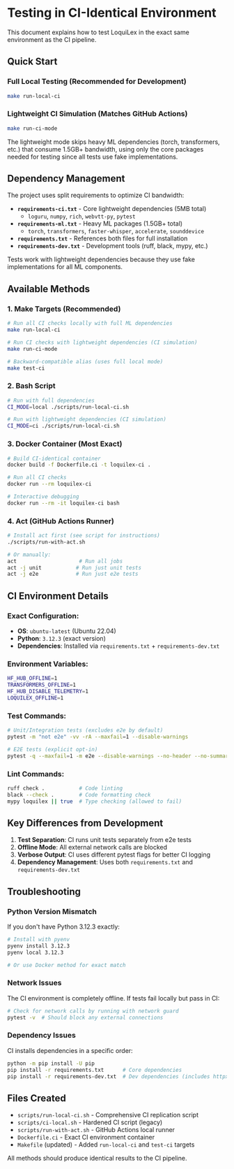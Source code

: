 # Testing in CI-Identical Environment

This document explains how to test LoquiLex in the exact same environment as the CI pipeline.

## Quick Start

### Full Local Testing (Recommended for Development)
```bash
make run-local-ci
```

### Lightweight CI Simulation (Matches GitHub Actions)
```bash
make run-ci-mode
```

The lightweight mode skips heavy ML dependencies (torch, transformers, etc.) that consume 1.5GB+ bandwidth, using only the core packages needed for testing since all tests use fake implementations.

## Dependency Management

The project uses split requirements to optimize CI bandwidth:

- **`requirements-ci.txt`** - Core lightweight dependencies (5MB total)
  - `loguru`, `numpy`, `rich`, `webvtt-py`, `pytest`
- **`requirements-ml.txt`** - Heavy ML packages (1.5GB+ total)
  - `torch`, `transformers`, `faster-whisper`, `accelerate`, `sounddevice`
- **`requirements.txt`** - References both files for full installation
- **`requirements-dev.txt`** - Development tools (ruff, black, mypy, etc.)

Tests work with lightweight dependencies because they use fake implementations for all ML components.

## Available Methods

### 1. Make Targets (Recommended)

```bash
# Run all CI checks locally with full ML dependencies
make run-local-ci

# Run CI checks with lightweight dependencies (CI simulation)
make run-ci-mode

# Backward-compatible alias (uses full local mode)
make test-ci
```

### 2. Bash Script

```bash
# Run with full dependencies
CI_MODE=local ./scripts/run-local-ci.sh

# Run with lightweight dependencies (CI simulation)
CI_MODE=ci ./scripts/run-local-ci.sh
```

### 3. Docker Container (Most Exact)

```bash
# Build CI-identical container
docker build -f Dockerfile.ci -t loquilex-ci .

# Run all CI checks
docker run --rm loquilex-ci

# Interactive debugging
docker run --rm -it loquilex-ci bash
```

### 4. Act (GitHub Actions Runner)

```bash
# Install act first (see script for instructions)
./scripts/run-with-act.sh

# Or manually:
act                    # Run all jobs
act -j unit           # Run just unit tests
act -j e2e            # Run just e2e tests
```

## CI Environment Details

### Exact Configuration:
- **OS**: `ubuntu-latest` (Ubuntu 22.04)
- **Python**: `3.12.3` (exact version)
- **Dependencies**: Installed via `requirements.txt` + `requirements-dev.txt`

### Environment Variables:
```bash
HF_HUB_OFFLINE=1
TRANSFORMERS_OFFLINE=1
HF_HUB_DISABLE_TELEMETRY=1
LOQUILEX_OFFLINE=1
```

### Test Commands:
```bash
# Unit/Integration tests (excludes e2e by default)
pytest -m "not e2e" -vv -rA --maxfail=1 --disable-warnings

# E2E tests (explicit opt-in)
pytest -q --maxfail=1 -m e2e --disable-warnings --no-header --no-summary
```

### Lint Commands:
```bash
ruff check .           # Code linting
black --check .        # Code formatting check
mypy loquilex || true  # Type checking (allowed to fail)
```

## Key Differences from Development

1. **Test Separation**: CI runs unit tests separately from e2e tests
2. **Offline Mode**: All external network calls are blocked
3. **Verbose Output**: CI uses different pytest flags for better CI logging
4. **Dependency Management**: Uses both `requirements.txt` and `requirements-dev.txt`

## Troubleshooting

### Python Version Mismatch
If you don't have Python 3.12.3 exactly:
```bash
# Install with pyenv
pyenv install 3.12.3
pyenv local 3.12.3

# Or use Docker method for exact match
```

### Network Issues
The CI environment is completely offline. If tests fail locally but pass in CI:
```bash
# Check for network calls by running with network guard
pytest -v  # Should block any external connections
```

### Dependency Issues
CI installs dependencies in a specific order:
```bash
python -m pip install -U pip
pip install -r requirements.txt      # Core dependencies
pip install -r requirements-dev.txt  # Dev dependencies (includes httpx for e2e)
```

## Files Created

- `scripts/run-local-ci.sh` - Comprehensive CI replication script
- `scripts/ci-local.sh` - Hardened CI script (legacy)
- `scripts/run-with-act.sh` - GitHub Actions local runner
- `Dockerfile.ci` - Exact CI environment container
- `Makefile` (updated) - Added `run-local-ci` and `test-ci` targets

All methods should produce identical results to the CI pipeline.